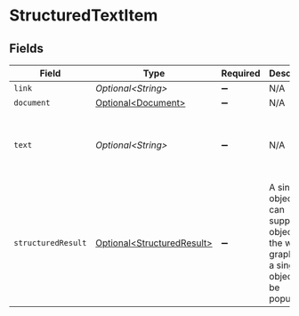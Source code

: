 # StructuredTextItem


## Fields

| Field                                                                                                                                                                                                                                                         | Type                                                                                                                                                                                                                                                          | Required                                                                                                                                                                                                                                                      | Description                                                                                                                                                                                                                                                   | Example                                                                                                                                                                                                                                                       |
| ------------------------------------------------------------------------------------------------------------------------------------------------------------------------------------------------------------------------------------------------------------- | ------------------------------------------------------------------------------------------------------------------------------------------------------------------------------------------------------------------------------------------------------------- | ------------------------------------------------------------------------------------------------------------------------------------------------------------------------------------------------------------------------------------------------------------- | ------------------------------------------------------------------------------------------------------------------------------------------------------------------------------------------------------------------------------------------------------------- | ------------------------------------------------------------------------------------------------------------------------------------------------------------------------------------------------------------------------------------------------------------- |
| `link`                                                                                                                                                                                                                                                        | *Optional\<String>*                                                                                                                                                                                                                                           | :heavy_minus_sign:                                                                                                                                                                                                                                            | N/A                                                                                                                                                                                                                                                           | https://en.wikipedia.org/wiki/Diffuse_sky_radiation                                                                                                                                                                                                           |
| `document`                                                                                                                                                                                                                                                    | [Optional\<Document>](../../models/components/Document.md)                                                                                                                                                                                                    | :heavy_minus_sign:                                                                                                                                                                                                                                            | N/A                                                                                                                                                                                                                                                           |                                                                                                                                                                                                                                                               |
| `text`                                                                                                                                                                                                                                                        | *Optional\<String>*                                                                                                                                                                                                                                           | :heavy_minus_sign:                                                                                                                                                                                                                                            | N/A                                                                                                                                                                                                                                                           | Because its wavelengths are shorter, blue light is more strongly scattered than the longer-wavelength lights, red or green. Hence the result that when looking at the sky away from the direct incident sunlight, the human eye perceives the sky to be blue. |
| `structuredResult`                                                                                                                                                                                                                                            | [Optional\<StructuredResult>](../../models/components/StructuredResult.md)                                                                                                                                                                                    | :heavy_minus_sign:                                                                                                                                                                                                                                            | A single object that can support any object in the work graph. Only a single object will be populated.                                                                                                                                                        |                                                                                                                                                                                                                                                               |